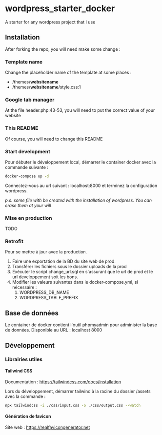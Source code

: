 # wordpress_starter_docker

A starter for any wordpress project that I use

## Installation

After forking the repo, you will need make some change :

### Template name

Change the placeholder name of the template at some places :

- /themes/**websitename**
- /themes/**websitename**/style.css:1

### Google tab manager

At the file header.php:43-53, you will need to put the correct value of your website

### This README

Of course, you will need to change this README

### Start development

Pour débuter le développement local, démarrer le container docker avec la commande suivante :

```bash
docker-compose up -d
```

Connectez-vous au url suivant : localhost:8000 et terminez la configuration wordpress.

*p.s. some file with be created with the installation of wordpress. You can erase them at your will*

### Mise en production

TODO

### Retrofit

Pour se mettre à jour avec la production.

1. Faire une exportation de la BD du site web de prod.
2. Transférer les fichiers sous le dossier uploads de la prod
3. Exécuter le script change_url.sql en s'assurant que le url de prod et le url developpement soit les bons.
4. Modifier les valeurs suivantes dans le docker-compose.yml, si nécessaire :
    1. WORDPRESS_DB_NAME
    2. WORDPRESS_TABLE_PREFIX

## Base de données

Le container de docker contient l'outil phpmyadmin pour administer la base de données. Disponible au URL : localhost
8000

## Développement

### Librairies utiles

#### Tailwind CSS

Documentation : https://tailwindcss.com/docs/installation

Lors du développement, démarrer tailwind à la racine du dossier /assets avec la commande :

```bash
npx tailwindcss -i ./css/input.css -o ./css/output.css --watch
```

#### Génération de favicon

Site web : https://realfavicongenerator.net
